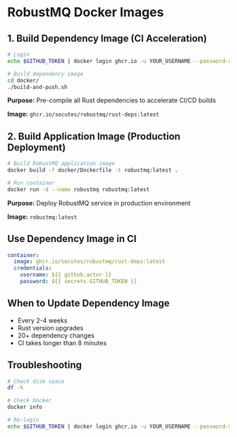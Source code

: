 # RobustMQ Docker Images

## 1. Build Dependency Image (CI Acceleration)

```bash
# Login
echo $GITHUB_TOKEN | docker login ghcr.io -u YOUR_USERNAME --password-stdin

# Build dependency image
cd docker/
./build-and-push.sh
```

**Purpose:** Pre-compile all Rust dependencies to accelerate CI/CD builds

**Image:** `ghcr.io/socutes/robustmq/rust-deps:latest`

## 2. Build Application Image (Production Deployment)

```bash
# Build RobustMQ application image
docker build -f docker/Dockerfile -t robustmq:latest .

# Run container
docker run -d --name robustmq robustmq:latest
```

**Purpose:** Deploy RobustMQ service in production environment

**Image:** `robustmq:latest`

## Use Dependency Image in CI

```yaml
container:
  image: ghcr.io/socutes/robustmq/rust-deps:latest
  credentials:
    username: ${{ github.actor }}
    password: ${{ secrets.GITHUB_TOKEN }}
```

## When to Update Dependency Image

- Every 2-4 weeks
- Rust version upgrades
- 20+ dependency changes
- CI takes longer than 8 minutes

## Troubleshooting

```bash
# Check disk space
df -h

# Check Docker
docker info

# Re-login
echo $GITHUB_TOKEN | docker login ghcr.io -u YOUR_USERNAME --password-stdin
```